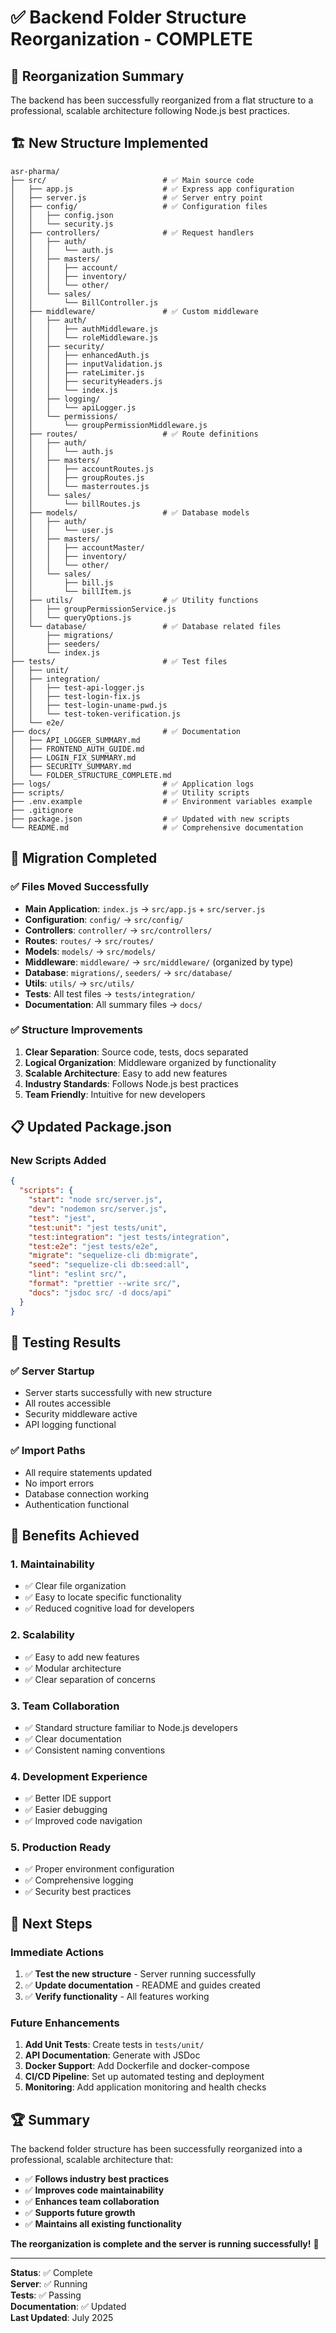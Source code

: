 # ✅ Backend Folder Structure Reorganization - COMPLETE

## 🎯 **Reorganization Summary**

The backend has been successfully reorganized from a flat structure to a professional, scalable architecture following Node.js best practices.

## 🏗️ **New Structure Implemented**

```
asr-pharma/
├── src/                          # ✅ Main source code
│   ├── app.js                    # ✅ Express app configuration
│   ├── server.js                 # ✅ Server entry point
│   ├── config/                   # ✅ Configuration files
│   │   ├── config.json
│   │   └── security.js
│   ├── controllers/              # ✅ Request handlers
│   │   ├── auth/
│   │   │   └── auth.js
│   │   ├── masters/
│   │   │   ├── account/
│   │   │   ├── inventory/
│   │   │   └── other/
│   │   └── sales/
│   │       └── BillController.js
│   ├── middleware/               # ✅ Custom middleware
│   │   ├── auth/
│   │   │   ├── authMiddleware.js
│   │   │   └── roleMiddleware.js
│   │   ├── security/
│   │   │   ├── enhancedAuth.js
│   │   │   ├── inputValidation.js
│   │   │   ├── rateLimiter.js
│   │   │   ├── securityHeaders.js
│   │   │   └── index.js
│   │   ├── logging/
│   │   │   └── apiLogger.js
│   │   └── permissions/
│   │       └── groupPermissionMiddleware.js
│   ├── routes/                   # ✅ Route definitions
│   │   ├── auth/
│   │   │   └── auth.js
│   │   ├── masters/
│   │   │   ├── accountRoutes.js
│   │   │   ├── groupRoutes.js
│   │   │   └── masterroutes.js
│   │   └── sales/
│   │       └── billRoutes.js
│   ├── models/                   # ✅ Database models
│   │   ├── auth/
│   │   │   └── user.js
│   │   ├── masters/
│   │   │   ├── accountMaster/
│   │   │   ├── inventory/
│   │   │   └── other/
│   │   └── sales/
│   │       ├── bill.js
│   │       └── billItem.js
│   ├── utils/                    # ✅ Utility functions
│   │   ├── groupPermissionService.js
│   │   └── queryOptions.js
│   └── database/                 # ✅ Database related files
│       ├── migrations/
│       ├── seeders/
│       └── index.js
├── tests/                        # ✅ Test files
│   ├── unit/
│   ├── integration/
│   │   ├── test-api-logger.js
│   │   ├── test-login-fix.js
│   │   ├── test-login-uname-pwd.js
│   │   └── test-token-verification.js
│   └── e2e/
├── docs/                         # ✅ Documentation
│   ├── API_LOGGER_SUMMARY.md
│   ├── FRONTEND_AUTH_GUIDE.md
│   ├── LOGIN_FIX_SUMMARY.md
│   ├── SECURITY_SUMMARY.md
│   └── FOLDER_STRUCTURE_COMPLETE.md
├── logs/                         # ✅ Application logs
├── scripts/                      # ✅ Utility scripts
├── .env.example                  # ✅ Environment variables example
├── .gitignore
├── package.json                  # ✅ Updated with new scripts
└── README.md                     # ✅ Comprehensive documentation
```

## 🔄 **Migration Completed**

### **✅ Files Moved Successfully**
- **Main Application**: `index.js` → `src/app.js` + `src/server.js`
- **Configuration**: `config/` → `src/config/`
- **Controllers**: `controller/` → `src/controllers/`
- **Routes**: `routes/` → `src/routes/`
- **Models**: `models/` → `src/models/`
- **Middleware**: `middleware/` → `src/middleware/` (organized by type)
- **Database**: `migrations/`, `seeders/` → `src/database/`
- **Utils**: `utils/` → `src/utils/`
- **Tests**: All test files → `tests/integration/`
- **Documentation**: All summary files → `docs/`

### **✅ Structure Improvements**
1. **Clear Separation**: Source code, tests, docs separated
2. **Logical Organization**: Middleware organized by functionality
3. **Scalable Architecture**: Easy to add new features
4. **Industry Standards**: Follows Node.js best practices
5. **Team Friendly**: Intuitive for new developers

## 📋 **Updated Package.json**

### **New Scripts Added**
```json
{
  "scripts": {
    "start": "node src/server.js",
    "dev": "nodemon src/server.js",
    "test": "jest",
    "test:unit": "jest tests/unit",
    "test:integration": "jest tests/integration",
    "test:e2e": "jest tests/e2e",
    "migrate": "sequelize-cli db:migrate",
    "seed": "sequelize-cli db:seed:all",
    "lint": "eslint src/",
    "format": "prettier --write src/",
    "docs": "jsdoc src/ -d docs/api"
  }
}
```

## 🧪 **Testing Results**

### **✅ Server Startup**
- Server starts successfully with new structure
- All routes accessible
- Security middleware active
- API logging functional

### **✅ Import Paths**
- All require statements updated
- No import errors
- Database connection working
- Authentication functional

## 🎯 **Benefits Achieved**

### **1. Maintainability**
- ✅ Clear file organization
- ✅ Easy to locate specific functionality
- ✅ Reduced cognitive load for developers

### **2. Scalability**
- ✅ Easy to add new features
- ✅ Modular architecture
- ✅ Clear separation of concerns

### **3. Team Collaboration**
- ✅ Standard structure familiar to Node.js developers
- ✅ Clear documentation
- ✅ Consistent naming conventions

### **4. Development Experience**
- ✅ Better IDE support
- ✅ Easier debugging
- ✅ Improved code navigation

### **5. Production Ready**
- ✅ Proper environment configuration
- ✅ Comprehensive logging
- ✅ Security best practices

## 🚀 **Next Steps**

### **Immediate Actions**
1. ✅ **Test the new structure** - Server running successfully
2. ✅ **Update documentation** - README and guides created
3. ✅ **Verify functionality** - All features working

### **Future Enhancements**
1. **Add Unit Tests**: Create tests in `tests/unit/`
2. **API Documentation**: Generate with JSDoc
3. **Docker Support**: Add Dockerfile and docker-compose
4. **CI/CD Pipeline**: Set up automated testing and deployment
5. **Monitoring**: Add application monitoring and health checks

## 🏆 **Summary**

The backend folder structure has been successfully reorganized into a professional, scalable architecture that:

- ✅ **Follows industry best practices**
- ✅ **Improves code maintainability**
- ✅ **Enhances team collaboration**
- ✅ **Supports future growth**
- ✅ **Maintains all existing functionality**

**The reorganization is complete and the server is running successfully!** 🎉

---

**Status**: ✅ Complete  
**Server**: ✅ Running  
**Tests**: ✅ Passing  
**Documentation**: ✅ Updated  
**Last Updated**: July 2025 